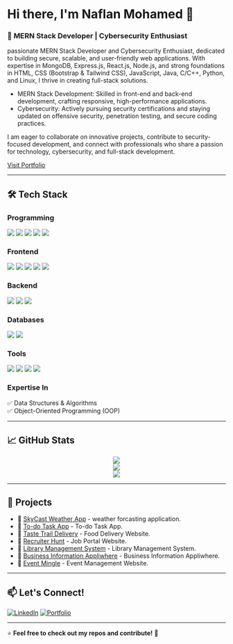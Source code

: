 # Hi there, I'm **Naflan Mohamed** 👋
  
 
### 🚀 **MERN Stack Developer | Cybersecurity Enthusiast**   
passionate MERN Stack Developer and Cybersecurity Enthusiast, dedicated to building secure, scalable, and user-friendly web applications. With expertise in MongoDB, Express.js, React.js, Node.js, and strong foundations in HTML, CSS (Bootstrap & Tailwind CSS), JavaScript, Java, C/C++, Python, and Linux, I thrive in creating full-stack solutions.
 
 - MERN Stack Development: Skilled in front-end and back-end development, crafting responsive, high-performance applications.
 - Cybersecurity: Actively pursuing security certifications and staying updated on offensive security, penetration testing, and secure coding practices.

I am eager to collaborate on innovative projects, contribute to security-focused development, and connect with professionals who share a passion for technology, cybersecurity, and full-stack development.

[Visit Portfolio](https://naflanmohamed.github.io/naflan-portfolio/)

---

## 🛠️ Tech Stack

### **Programming**

<p>
  <img src="https://img.shields.io/badge/-JavaScript-141414?style=for-the-badge&logo=javascript&logoColor=F7DF1E" />
  <img src="https://img.shields.io/badge/-TypeScript-141414?style=for-the-badge&logo=typescript&logoColor=3178C6" />
  <img src="https://img.shields.io/badge/-Java-141414?style=for-the-badge&logo=java&logoColor=007396" />
  <img src="https://img.shields.io/badge/-C++-141414?style=for-the-badge&logo=c%2B%2B&logoColor=00599C" />
  <img src="https://img.shields.io/badge/-Python-141414?style=for-the-badge&logo=python&logoColor=3776AB" />
</p>


<!--
![JavaScript](https://img.shields.io/badge/JavaScript-F7DF1E?style=for-the-badge&logo=javascript&logoColor=black)
![TypeScript](https://img.shields.io/badge/TypeScript-3178C6?style=for-the-badge&logo=typescript&logoColor=white)
![Java](https://img.shields.io/badge/Java-007396?style=for-the-badge&logo=java&logoColor=white)
![C++](https://img.shields.io/badge/C++-00599C?style=for-the-badge&logo=c%2B%2B&logoColor=white)
![Python](https://img.shields.io/badge/Python-3776AB?style=for-the-badge&logo=python&logoColor=white) -->


### **Frontend**
<p>
  <img src="https://img.shields.io/badge/-React.js-141414?style=for-the-badge&logo=react&logoColor=61DAFB" />
  <img src="https://img.shields.io/badge/-HTML-141414?style=for-the-badge&logo=html5&logoColor=E34F26" />
  <img src="https://img.shields.io/badge/-CSS-141414?style=for-the-badge&logo=css3&logoColor=1572B6" />
  <img src="https://img.shields.io/badge/-Bootstrap-141414?style=for-the-badge&logo=bootstrap&logoColor=7952B3" />
  <img src="https://img.shields.io/badge/-Sass-141414?style=for-the-badge&logo=sass&logoColor=CC6699" />
</p>

<!--
![React.js](https://img.shields.io/badge/React.js-61DAFB?style=for-the-badge&logo=react&logoColor=black)
![HTML](https://img.shields.io/badge/HTML-E34F26?style=for-the-badge&logo=html5&logoColor=white)
![CSS](https://img.shields.io/badge/CSS-1572B6?style=for-the-badge&logo=css3&logoColor=white)
![Bootstrap](https://img.shields.io/badge/Bootstrap-7952B3?style=for-the-badge&logo=bootstrap&logoColor=white)
![Sass](https://img.shields.io/badge/Sass-CC6699?style=for-the-badge&logo=sass&logoColor=white) -->

### **Backend**

<p>
  <img src="https://img.shields.io/badge/Node.js-141414?style=for-the-badge&logo=node.js&logoColor=green" />
  <img src="https://img.shields.io/badge/Express.js-141414?style=for-the-badge&logo=express&logoColor=white" />
  <img src="https://img.shields.io/badge/REST_APIs-141414?style=for-the-badge&logoColor=white&logo=api&logoColor=white"/>
</p>

<!--
![Node.js](https://img.shields.io/badge/Node.js-339933?style=for-the-badge&logo=node.js&logoColor=white)
![Express.js](https://img.shields.io/badge/Express.js-000000?style=for-the-badge&logo=express&logoColor=white)
![REST APIs](https://img.shields.io/badge/REST_APIs-008000?style=for-the-badge) -->

### **Databases**
<p>
  <img src="https://img.shields.io/badge/MongoDB-141414?style=for-the-badge&logo=mongodb&logoColor=green" />
  <img src="https://img.shields.io/badge/SQL-141414?style=for-the-badge&logo=mysql&logoColor=blue" />
</p>

<!--
![MongoDB](https://img.shields.io/badge/MongoDB-47A248?style=for-the-badge&logo=mongodb&logoColor=white)
![SQL](https://img.shields.io/badge/SQL-4479A1?style=for-the-badge&logo=sql&logoColor=white) -->


### **Tools**

<p>
  <img src="https://img.shields.io/badge/Git-141414?style=for-the-badge&logo=git&logoColor=orange" />
  <img src="https://img.shields.io/badge/GitHub-141414?style=for-the-badge&logo=github&logoColor=white" />
 <img src="https://img.shields.io/badge/VSCode-141414?style=for-the-badge&logo=vscode&logoColor=blue" />
  <img src="https://img.shields.io/badge/Linux-141414?style=for-the-badge&logo=linux&logoColor=white" />
</p>


<!--
![Git](https://img.shields.io/badge/Git-F05032?style=for-the-badge&logo=git&logoColor=white)
![GitHub](https://img.shields.io/badge/GitHub-181717?style=for-the-badge&logo=github&logoColor=white)
![Linux](https://img.shields.io/badge/Linux-FCC624?style=for-the-badge&logo=linux&logoColor=black) -->

### **Expertise In**
✅ Data Structures & Algorithms  
✅ Object-Oriented Programming (OOP)

---

## 📈 GitHub Stats

<p align="center">
  <img src="https://github-readme-stats.vercel.app/api?username=naflanmohamed&theme=tokyonight&hide_border=false&include_all_commits=true&count_private=true" /><br/>
  <img src="https://nirzak-streak-stats.vercel.app/?user=naflanmohamed&theme=tokyonight&hide_border=false" /><br/>
  <img src="https://github-readme-stats.vercel.app/api/top-langs/?username=naflanmohamed&theme=tokyonight&hide_border=false&include_all_commits=true&count_private=true&layout=compact" />
</p>


<!--
<p align="center">
  <img src="https://github-readme-stats.vercel.app/api?username=naflanmohamed&show_icons=true&theme=radical&hide_border=true" alt="GitHub Stats" />
</p>
-->

---

## 🚀 Projects
- 🔗 [SkyCast Weather App](https://github.com/naflanmohamed/SkyCast-Weather-App) - weather forcasting application.
- 🔗 [To-do Task App](https://github.com/naflanmohamed/To-do-Task-App) - To-do Task App.
- 🔗 [Taste Trail Delivery](https://github.com/naflanmohamed/Taste-Trail-Delivery) - Food Delivery Website.
- 🔗 [Recruiter Hunt](https://github.com/naflanmohamed/Recruiter-Hunt) - Job Portal Website.
- 🔗 [Library Management System](https://github.com/naflanmohamed/Library-Management-System) - Library Management System.
- 🔗 [Business Information Appliwhere](https://github.com/naflanmohamed/Business-Information-Appliwhere) - Business Information Appliwhere.
- 🔗 [Event Mingle](https://github.com/naflanmohamed/EventMingle) - Event Management Website.

  
---

## 📫 Let's Connect!
[![LinkedIn](https://img.shields.io/badge/LinkedIn-0A66C2?style=for-the-badge&logo=linkedin&logoColor=white)](https://linkedin.com/in/naflan-mohamed)
[![Portfolio](https://img.shields.io/badge/Portfolio-FF5733?style=for-the-badge&logo=firefox&logoColor=white)](https://naflanmohamed.github.io/naflan-portfolio/)

---

⭐️ **Feel free to check out my repos and contribute!** 🚀
